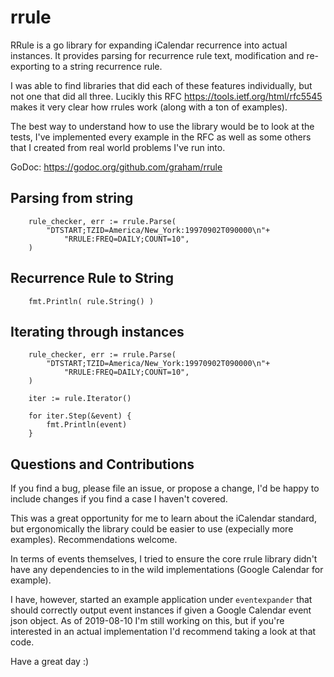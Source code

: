 # rrule

RRule is a go library for expanding iCalendar recurrence into actual instances. It provides parsing for recurrence rule text, modification and re-exporting to a string recurrence rule.

I was able to find libraries that did each of these features individually, but not one that did all three. Lucikly this RFC https://tools.ietf.org/html/rfc5545 makes it very clear how rrules work (along with a ton of examples).

The best way to understand how to use the library would be to look at the tests, I've implemented every example in the RFC as well as some others that I created from real world problems I've run into.

GoDoc: https://godoc.org/github.com/graham/rrule

## Parsing from string
```
	rule_checker, err := rrule.Parse(
		"DTSTART;TZID=America/New_York:19970902T090000\n"+
			"RRULE:FREQ=DAILY;COUNT=10",
    )
```

## Recurrence Rule to String
```
	fmt.Println( rule.String() )
```

## Iterating through instances

```
	rule_checker, err := rrule.Parse(
		"DTSTART;TZID=America/New_York:19970902T090000\n"+
			"RRULE:FREQ=DAILY;COUNT=10",
    )

	iter := rule.Iterator()

	for iter.Step(&event) {
		fmt.Println(event)
	}
```

## Questions and Contributions
If you find a bug, please file an issue, or propose a change, I'd be happy to include changes if you find a case I haven't covered.

This was a great opportunity for me to learn about the iCalendar standard, but ergonomically the library could be easier to use (expecially more examples). Recommendations welcome.

In terms of events themselves, I tried to ensure the core rrule library didn't have any dependencies to in the wild implementations (Google Calendar for example).

I have, however, started an example application under `eventexpander` that should correctly output event instances if given a Google Calendar event json object. As of 2019-08-10 I'm still working on this, but if you're interested in an actual implementation I'd recommend taking a look at that code.

Have a great day :)
